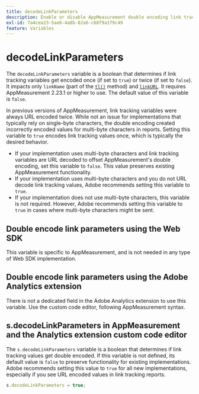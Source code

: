 ```yaml
---
title: decodeLinkParameters
description: Enable or disable AppMeasurement double encoding link tracking variables.
exl-id: 7a4cea23-5ae6-4a8b-82a6-c68f9a1f9c49
feature: Variables
---
```

# decodeLinkParameters

The `decodeLinkParameters` variable is a boolean that determines if link tracking variables get encoded once (if set to `true`) or twice (if set to `false`). It impacts only `linkName` (part of the [`tl()`](../functions/tl-method.md) method) and [`linkURL`](linkurl.md). It requires AppMeasurement 2.23.1 or higher to use. The default value of this variable is `false`.

In previous versions of AppMeasurement, link tracking variables were always URL encoded twice. While not an issue for implementations that typically rely on single-byte characters, the double encoding created incorrectly encoded values for multi-byte characters in reports. Setting this variable to `true` encodes link tracking values once, which is typically the desired behavior.

* If your implementation uses multi-byte characters and link tracking variables are URL decoded to offset AppMeasurement's double encoding, set this variable to `false`. This value preserves existing AppMeasurement functionality.
* If your implementation uses multi-byte characters and you do not URL decode link tracking values, Adobe recommends setting this variable to `true`.
* If your implementation does not use multi-byte characters, this variable is not required. However, Adobe recommends setting this variable to `true` in cases where multi-byte characters might be sent.

## Double encode link parameters using the Web SDK

This variable is specific to AppMeasurement, and is not needed in any type of Web SDK implementation.

## Double encode link parameters using the Adobe Analytics extension

There is not a dedicated field in the Adobe Analytics extension to use this variable. Use the custom code editor, following AppMeasurement syntax.

## s.decodeLinkParameters in AppMeasurement and the Analytics extension custom code editor

The `s.decodeLinkParameters` variable is a boolean that determines if link tracking values get double encoded. If this variable is not defined, its default value is `false` to preserve functionality for existing implementations. Adobe recommends setting this value to `true` for all new implementations, especially if you see URL encoded values in link tracking reports.

```js
s.decodeLinkParameters = true;
```
